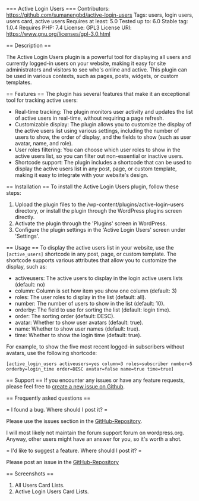 === Active Login Users ===
Contributors: https://github.com/sumanengbd/active-login-users
Tags: users, login users, users card, active users
Requires at least: 5.0
Tested up to: 6.0
Stable tag: 1.0.4
Requires PHP: 7.4
License: GPL3
License URI: https://www.gnu.org/licenses/gpl-3.0.html

== Description ==

The Active Login Users plugin is a powerful tool for displaying all users and currently logged-in users on your website, making it easy for site administrators and visitors to see who's online and active. This plugin can be used in various contexts, such as pages, posts, widgets, or custom templates.

== Features ==
The plugin has several features that make it an exceptional tool for tracking active users:

* Real-time tracking: The plugin monitors user activity and updates the list of active users in real-time, without requiring a page refresh.
* Customizable display: The plugin allows you to customize the display of the active users list using various settings, including the number of users to show, the order of display, and the fields to show (such as user avatar, name, and role).
* User roles filtering: You can choose which user roles to show in the active users list, so you can filter out non-essential or inactive users.
* Shortcode support: The plugin includes a shortcode that can be used to display the active users list in any post, page, or custom template, making it easy to integrate with your website's design.

== Installation ==
To install the Active Login Users plugin, follow these steps:

1. Upload the plugin files to the /wp-content/plugins/active-login-users directory, or install the plugin through the WordPress plugins screen directly.
2. Activate the plugin through the 'Plugins' screen in WordPress.
3. Configure the plugin settings in the 'Active Login Users' screen under 'Settings'.

== Usage ==
To display the active users list in your website, use the `[active_users]` shortcode in any post, page, or custom template. The shortcode supports various attributes that allow you to customize the display, such as:

* activeusers: The active users to display in the login active users lists (default: no)
* column: Column is set how item you show one column (default: 3)
* roles: The user roles to display in the list (default: all).
* number: The number of users to show in the list (default: 10).
* orderby: The field to use for sorting the list (default: login time).
* order: The sorting order (default: DESC).
* avatar: Whether to show user avatars (default: true).
* name: Whether to show user names (default: true).
* time: Whether to show the login time (default: true).

For example, to show the five most recent logged-in subscribers without avatars, use the following shortcode:

`[active_login_users activeusers=yes column=3 roles=subscriber number=5 orderby=login_time order=DESC avatar=false name=true time=true]`

== Support ==
If you encounter any issues or have any feature requests, please feel free to [create a new issue on Github](https://github.com/sumanengbd/active-login-users).

== Frequently asked questions ==

= I found a bug. Where should I post it? =

Please use the issues section in the [GitHub-Repository](https://github.com/sumanengbd/active-login-users/issues).

I will most likely not maintain the forum support forum on wordpress.org. Anyway, other users might have an answer for you, so it's worth a shot.

= I'd like to suggest a feature. Where should I post it? =

Please post an issue in the [GitHub-Repository](https://github.com/sumanengbd/active-login-users/issues)

== Screenshots ==
1. All Users Card Lists.
2. Active Login Users Card Lists.